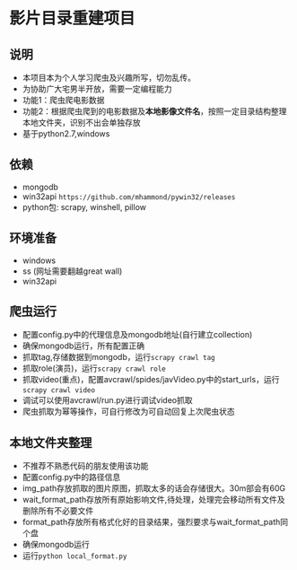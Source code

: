 # 影片目录重建项目

## 说明
* 本项目本为个人学习爬虫及兴趣所写，切勿乱传。
* 为协助广大宅男半开放，需要一定编程能力
* 功能1：爬虫爬电影数据
* 功能2：根据爬虫爬到的电影数据及**本地影像文件名**，按照一定目录结构整理本地文件夹，识别不出会单独存放
* 基于python2.7,windows

## 依赖 
* mongodb
* win32api ```https://github.com/mhammond/pywin32/releases```
* python包: scrapy, winshell, pillow

## 环境准备
* windows
* ss (网址需要翻越great wall)
* win32api

## 爬虫运行
* 配置config.py中的代理信息及mongodb地址(自行建立collection)
* 确保mongodb运行，所有配置正确
* 抓取tag,存储数据到mongodb，运行```scrapy crawl tag```
* 抓取role(演员)，运行```scrapy crawl role```
* 抓取video(重点)，配置avcrawl/spides/javVideo.py中的start_urls，运行```scrapy crawl video```
* 调试可以使用avcrawl/run.py进行调试video抓取
* 爬虫抓取为幂等操作，可自行修改为可自动回复上次爬虫状态

## 本地文件夹整理
* 不推荐不熟悉代码的朋友使用该功能
* 配置config.py中的路径信息
* img_path存放抓取的图片原图，抓取太多的话会存储很大。30m部会有60G
* wait_format_path存放所有原始影响文件,待处理，处理完会移动所有文件及删除所有不必要文件
* format_path存放所有格式化好的目录结果，强烈要求与wait_format_path同个盘
* 确保mongodb运行
* 运行```python local_format.py```

